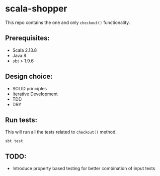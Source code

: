 # scala-shopper

This repo contains the one and only `checkout()` functionality.

## Prerequisites:

- Scala 2.13.8
- Java 8
- sbt > 1.9.6


## Design choice:

- SOLID principles
- Iterative Development
- TDD
- DRY

## Run tests:

This will run all the tests related to `checkout()` method.
```shell
sbt test
```

## TODO:

- Introduce property based testing for better combination of input tests
